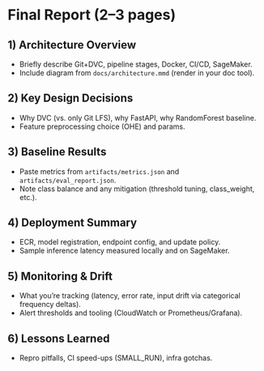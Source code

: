 # Final Report (2–3 pages)

## 1) Architecture Overview
- Briefly describe Git+DVC, pipeline stages, Docker, CI/CD, SageMaker.
- Include diagram from `docs/architecture.mmd` (render in your doc tool).

## 2) Key Design Decisions
- Why DVC (vs. only Git LFS), why FastAPI, why RandomForest baseline.
- Feature preprocessing choice (OHE) and params.

## 3) Baseline Results
- Paste metrics from `artifacts/metrics.json` and `artifacts/eval_report.json`.
- Note class balance and any mitigation (threshold tuning, class_weight, etc.).

## 4) Deployment Summary
- ECR, model registration, endpoint config, and update policy.
- Sample inference latency measured locally and on SageMaker.

## 5) Monitoring & Drift
- What you’re tracking (latency, error rate, input drift via categorical frequency deltas).
- Alert thresholds and tooling (CloudWatch or Prometheus/Grafana).

## 6) Lessons Learned
- Repro pitfalls, CI speed-ups (SMALL_RUN), infra gotchas.
